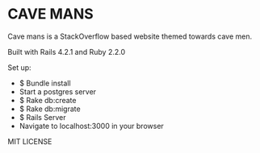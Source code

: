 # CAVE MANS

Cave mans is a StackOverflow based website themed towards cave men.

Built with Rails 4.2.1 and Ruby 2.2.0

Set up:
- $ Bundle install
- Start a postgres server
- $ Rake db:create
- $ Rake db:migrate
- $ Rails Server
- Navigate to localhost:3000 in your browser


MIT LICENSE

